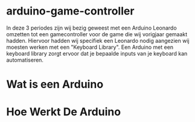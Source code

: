 # arduino-game-controller
In deze 3 periodes zijn wij bezig geweest met een Arduino Leonardo omzetten tot een gamecontroller voor de game die wij vorigjaar gemaakt hadden. Hiervoor hadden wij specifiek een Leonardo nodig aangezien wij moesten werken met een "Keyboard Library". Een Arduino met een keyboard library zorgt ervoor dat je bepaalde inputs van je keyboard kan automatiseren.

# Wat is een Arduino

# Hoe Werkt De Arduino

